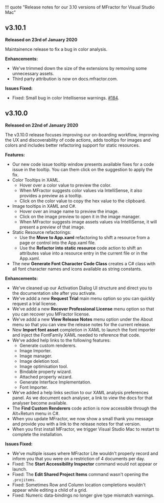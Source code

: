 !!! quote "Release notes for our 3.10 versions of MFractor for Visual Studio Mac"


## v3.10.1
**Released on 23rd of January 2020**

Maintainence release to fix a bug in color analysis.

**Enhancements:**

 * We've trimmed down the size of the extensions by removing some unnecessary assets.
 * Third party attribution is now on docs.mfractor.com.

**Issues Fixed:**

 * Fixed: Small bug in color Intellisense warnings. [#184](https://github.com/mfractor/mfractor-feedback/issues/184).

## v3.10.0
**Released on 22nd of January 2020**

The v3.10.0 release focuses improving our on-boarding workflow, improving the UX and discoverability of code actions, adds tooltips for images and colors and includes better refactoring support for static resources.

**Features:**

 * Our new code issue tooltip window presents available fixes for a code issue in the tooltip. You can them click on the suggestion to apply the fix.
 * Color Tooltips in XAML.
    * Hover over a color value to preview the color.
    * When MFractor suggests color values via IntelliSense, it also provides a preview as a tooltip.
    * Click on the color value to copy the hex value to the clipboard.
 * Image tooltips in XAML and C#.
    * Hover over an image name to preview the image.
    * Click on the image preview to open it in the image manager.
    * When MFractor suggests image assets values via IntelliSense, it will present a preview of that image.
 * Static Resource refactorings:
   * Use the **Move to App.xaml** refactoring to shift a resource from a page or control into the App.xaml file.
   * Use the **Refactor into static resource** code action to shift an attributes value into a resource entry in the current file or in the App.xaml.
 * The new **Generate Font Character Code Class** creates a C# class with all font character names and icons available as string constants.

**Enhancements:**

 * We've cleaned up our Activation Dialog UI structure and direct you to the documentation site after you activate.
 * We've addd a new **Request Trial** main menu option so you can quickly request a trial license.
 * We've addd a new **Recover Professional License** menu option so that you can recover you MFractor license.
 * We've addd a new **View Release Notes** menu option under the About menu so that you can view the release notes for the current release.
 * New **Import font asset** completion in XAML to launch the font importer and inject the FontFamily XAML needed to reference that code.
 * We've added help links to the following features:
    * Generate custom renderers.
    * Image Importer.
    * Image manager.
    * Image deletion tool.
    * Image optimisation tool.
    * Bindable property wizard.
    * Attached property wizard.
    * Generate Interface Implementation.
    * Font Importer.
 * We've added a help links section to our XAML analysis preferences panel. As we document each analyser, a link to view the docs for that analyser become available.
 * The **Find Custom Renderers** code action is now accessible through the Alt+Return menu in C#.
 * When you update MFractor, we now show a small thank you message and provide you with a link to the release notes for that version.
 * When you first install MFractor, we trigger Visual Studio Mac to restart to complete the installation.

**Issues Fixed:**

 * We've multiple issues where MFractor Lite wouldn't properly record and inform you that you were on a restriction of 4 documents per day.
 * Fixed: The **Start Accessibility Inspector** command would not appear or launch.
 * Fixed: The **Edit Shared Project Items** command wasn't opening the `.projitems`.
 * Fixed: Sometimes Row and Column location completions wouldn't appear while editing a child of a grid.
 * Fixed: Numeric data-bindings no longer give type mismatch warnings.
